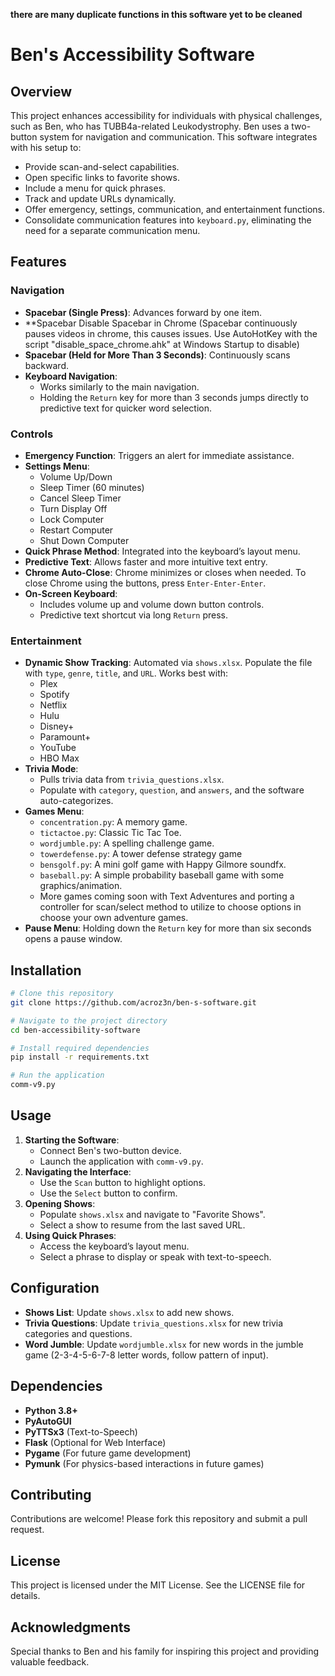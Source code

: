 **there are many duplicate functions in this software yet to be cleaned**

# Ben's Accessibility Software

## Overview

This project enhances accessibility for individuals with physical challenges, such as Ben, who has TUBB4a-related Leukodystrophy. Ben uses a two-button system for navigation and communication. This software integrates with his setup to:

- Provide scan-and-select capabilities.
- Open specific links to favorite shows.
- Include a menu for quick phrases.
- Track and update URLs dynamically.
- Offer emergency, settings, communication, and entertainment functions.
- Consolidate communication features into `keyboard.py`, eliminating the need for a separate communication menu.

## Features

### Navigation

- **Spacebar (Single Press)**: Advances forward by one item.
- **Spacebar Disable Spacebar in Chrome (Spacebar continuously pauses videos in chrome, this causes issues. Use AutoHotKey with the script "disable_space_chrome.ahk" at Windows Startup to disable)
- **Spacebar (Held for More Than 3 Seconds)**: Continuously scans backward.
- **Keyboard Navigation**:
  - Works similarly to the main navigation.
  - Holding the `Return` key for more than 3 seconds jumps directly to predictive text for quicker word selection.

### Controls

- **Emergency Function**: Triggers an alert for immediate assistance.
- **Settings Menu**:
  - Volume Up/Down
  - Sleep Timer (60 minutes)
  - Cancel Sleep Timer
  - Turn Display Off
  - Lock Computer
  - Restart Computer
  - Shut Down Computer
- **Quick Phrase Method**: Integrated into the keyboard’s layout menu.
- **Predictive Text**: Allows faster and more intuitive text entry.
- **Chrome Auto-Close**: Chrome minimizes or closes when needed. To close Chrome using the buttons, press `Enter-Enter-Enter`.
- **On-Screen Keyboard**:
  - Includes volume up and volume down button controls.
  - Predictive text shortcut via long `Return` press.

### Entertainment

- **Dynamic Show Tracking**: Automated via `shows.xlsx`. Populate the file with `type`, `genre`, `title`, and `URL`. Works best with:
  - Plex
  - Spotify
  - Netflix
  - Hulu
  - Disney+
  - Paramount+
  - YouTube
  - HBO Max
- **Trivia Mode**:
  - Pulls trivia data from `trivia_questions.xlsx`.
  - Populate with `category`, `question`, and `answers`, and the software auto-categorizes.
- **Games Menu**:
  - `concentration.py`: A memory game.
  - `tictactoe.py`: Classic Tic Tac Toe.
  - `wordjumble.py`: A spelling challenge game.
  - `towerdefense.py`: A tower defense strategy game
  - `bensgolf.py`: A mini golf game with Happy Gilmore soundfx.
  - `baseball.py`: A simple probability baseball game with some graphics/animation.
  - More games coming soon with Text Adventures and porting a controller for scan/select method to utilize to choose options in choose your own adventure games.
- **Pause Menu**: Holding down the `Return` key for more than six seconds opens a pause window.

## Installation

```bash
# Clone this repository
git clone https://github.com/acroz3n/ben-s-software.git

# Navigate to the project directory
cd ben-accessibility-software

# Install required dependencies
pip install -r requirements.txt

# Run the application
comm-v9.py
```

## Usage

1. **Starting the Software**:
   - Connect Ben's two-button device.
   - Launch the application with `comm-v9.py`.
2. **Navigating the Interface**:
   - Use the `Scan` button to highlight options.
   - Use the `Select` button to confirm.
3. **Opening Shows**:
   - Populate `shows.xlsx` and navigate to "Favorite Shows".
   - Select a show to resume from the last saved URL.
4. **Using Quick Phrases**:
   - Access the keyboard’s layout menu.
   - Select a phrase to display or speak with text-to-speech.

## Configuration

- **Shows List**: Update `shows.xlsx` to add new shows.
- **Trivia Questions**: Update `trivia_questions.xlsx` for new trivia categories and questions.
- **Word Jumble**: Update `wordjumble.xlsx` for new words in the jumble game (2-3-4-5-6-7-8 letter words, follow pattern of input).

## Dependencies

- **Python 3.8+**
- **PyAutoGUI**
- **PyTTSx3** (Text-to-Speech)
- **Flask** (Optional for Web Interface)
- **Pygame** (For future game development)
- **Pymunk** (For physics-based interactions in future games)

## Contributing

Contributions are welcome! Please fork this repository and submit a pull request.

## License

This project is licensed under the MIT License. See the LICENSE file for details.

## Acknowledgments

Special thanks to Ben and his family for inspiring this project and providing valuable feedback.

